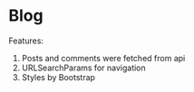 # Blog

Features:

1. Posts and comments were fetched from api
2. URLSearchParams for navigation
3. Styles by Bootstrap
